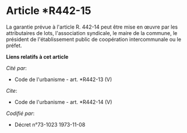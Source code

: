 # Article *R442-15

La garantie prévue à l'article R. 442-14 peut être mise en œuvre par les attributaires de lots, l'association syndicale, le
maire de la commune, le président de l'établissement public de coopération intercommunale ou le préfet.

**Liens relatifs à cet article**

_Cité par_:

  - Code de l'urbanisme - art. *R442-13 (V)

_Cite_:

  - Code de l'urbanisme - art. *R442-14 (V)

_Codifié par_:

  - Décret n°73-1023 1973-11-08
